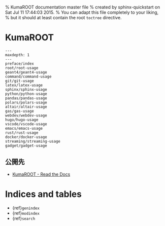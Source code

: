 % KumaROOT documentation master file
% created by sphinx-quickstart on Sat Jul 11 17:44:03 2015.
% You can adapt this file completely to your liking,
% but it should at least contain the root `toctree` directive.

# KumaROOT

```{toctree}
---
maxdepth: 1
---
preface/index
root/root-usage
geant4/geant4-usage
command/command-usage
git/git-usage
latex/latex-usage
sphinx/sphinx-usage
python/python-usage
pandas/pandas-usage
polars/polars-usage
altair/altair-usage
gas/gas-usage
webdev/webdev-usage
hugo/hugo-usage
vscode/vscode-usage
emacs/emacs-usage
rust/rust-usage
docker/docker-usage
streaming/streaming-usage
gadget/gadget-usage
```

## 公開先

- [KumaROOT - Read the Docs](https://kumaroot.readthedocs.io/)

# Indices and tables

- {ref}`genindex`
- {ref}`modindex`
- {ref}`search`
